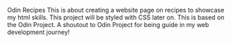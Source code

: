 Odin Recipes
This is about creating a website page on recipes to showcase my html skills. This project will be styled with CSS later on. This is based on the Odin Project. A shoutout to Odin Project for being guide in my web development journey!